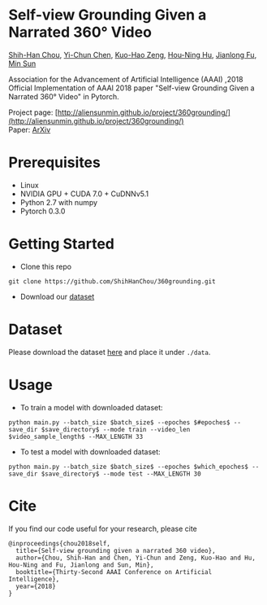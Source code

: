 # Self-view Grounding Given a Narrated 360° Video

[Shih-Han Chou](https://shihhanchou.github.io/), [Yi-Chun Chen](https://chenyichun.github.io/), [Kuo-Hao Zeng](https://kuohaozeng.github.io/), [Hou-Ning Hu](https://eborboihuc.github.io/), [Jianlong Fu](https://www.microsoft.com/en-us/research/people/jianf/), [Min Sun](http://aliensunmin.github.io/)

Association for the Advancement of Artificial Intelligence (AAAI) ,2018  
Official Implementation of AAAI 2018 paper "Self-view Grounding Given a Narrated 360° Video" in Pytorch.

Project page: [http://aliensunmin.github.io/project/360grounding/](http://aliensunmin.github.io/project/360grounding/)  
Paper: [ArXiv](https://arxiv.org/abs/1711.08664)

# Prerequisites
* Linux  
* NVIDIA GPU + CUDA 7.0 + CuDNNv5.1  
* Python 2.7 with numpy  
* Pytorch 0.3.0  

# Getting Started
* Clone this repo
```
git clone https://github.com/ShihHanChou/360grounding.git
```
* Download our [dataset](https://github.com/ShihHanChou/360grounding/blob/master/README.md#dataset)

# Dataset
Please download the dataset [here](https://goo.gl/forms/9DRj4jvWDyRCIsxh2) and place it under `./data`.

# Usage
* To train a model with downloaded dataset:
```
python main.py --batch_size $batch_size$ --epoches $#epoches$ --save_dir $save_directory$ --mode train --video_len $video_sample_length$ --MAX_LENGTH 33
```
* To test a model with downloaded dataset:
```
python main.py --batch_size $batch_size$ --epoches $which_epoches$ --save_dir $save_directory$ --mode test --MAX_LENGTH 30
```

# Cite
If you find our code useful for your research, please cite
```
@inproceedings{chou2018self,
  title={Self-view grounding given a narrated 360 video},
  author={Chou, Shih-Han and Chen, Yi-Chun and Zeng, Kuo-Hao and Hu, Hou-Ning and Fu, Jianlong and Sun, Min},
  booktitle={Thirty-Second AAAI Conference on Artificial Intelligence},
  year={2018}
}
```
